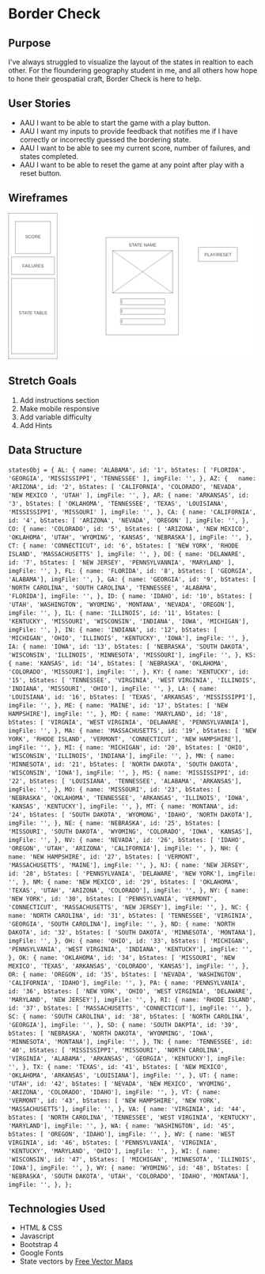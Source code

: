 # Border Check


## Purpose

I've always struggled to visualize the layout of the states in realtion to each other. For the floundering geography student in me, and all others how hope to hone their geospatial craft, Border Check is here to help.

## User Stories

- AAU I want to be able to start the game with a play button.
- AAU I want my inputs to provide feedback that notifies me if I have correctly or incorrectly guessed the bordering state.
- AAU I want to be able to see my current score, number of failures, and states completed.
- AAU I want to be able to reset the game at any point after play with a reset button.

## Wireframes

![Main View Wireframe](images/Homepage.png)

## Stretch Goals

1) Add instructions section
2) Make mobile responsive
3) Add variable difficulty
4) Add Hints

## Data Structure

`statesObj = {
    AL: {
        name: 'ALABAMA',
        id: '1',
        bStates: [ 'FLORIDA', 'GEORGIA', 'MISSISSIPPI', 'TENNESSEE' ],
        imgFile: '',
    },
    AZ: {  
        name: 'ARIZONA',
        id: '2',
        bStates: [ 'CALIFORNIA', 'COLORADO', 'NEVADA', 'NEW MEXICO ', 'UTAH' ],
        imgFile: '',
    },
    AR: {
        name: 'ARKANSAS',
        id: '3',
        bStates: [ 'OKLAHOMA', 'TENNESSEE', 'TEXAS', 'LOUISIANA', 'MISSISSIPPI', 'MISSOURI' ],
        imgFile: '',
    },
    CA: {
        name: 'CALIFORNIA',
        id: '4',
        bStates: [ 'ARIZONA', 'NEVADA', 'OREGON' ],
        imgFile: '',
    },
    CO: {
        name: 'COLORADO',
        id: '5',
        bStates: [ 'ARIZONA', 'NEW MEXICO', 'OKLAHOMA', 'UTAH', 'WYOMING', 'KANSAS', 'NEBRASKA'],
        imgFile: '',
    },
    CT: {
        name: 'CONNECTICUT',
        id: '6',
        bStates: [ 'NEW YORK', 'RHODE ISLAND', 'MASSACHUSETTS' ],
        imgFile: '',
    },
    DE: {
        name: 'DELAWARE',
        id: '7',
        bStates: [ 'NEW JERSEY', 'PENNSYLVANNIA', 'MARYLAND' ],
        imgFile: '',
    },
    FL: {
        name: 'FLORIDA',
        id: '8',
        bStates: [ 'GEORGIA', 'ALABAMA'],
        imgFile: '',
    },
    GA: {
        name: 'GEORGIA',
        id: '9',
        bStates: [ 'NORTH CAROLINA', 'SOUTH CAROLINA', 'TENNESSEE', 'ALABAMA', 'FLORIDA'],
        imgFile: '',
    },
    ID: {
        name: 'IDAHO',
        id: '10',
        bStates: [ 'UTAH', 'WASHINGTON', 'WYOMING', 'MONTANA', 'NEVADA', 'OREGON'],
        imgFile: '',
    },
    IL: {
        name: 'ILLINOIS',
        id: '11',
        bStates: [ 'KENTUCKY', 'MISSOURI', 'WISCONSIN', 'INDIANA', 'IOWA', 'MICHIGAN'],
        imgFile: '',
    },
    IN: {
        name: 'INDIANA',
        id: '12',
        bStates: [ 'MICHIGAN', 'OHIO', 'ILLINOIS', 'KENTUCKY', 'IOWA'],
        imgFile: '',
    },
    IA: {
        name: 'IOWA',
        id: '13',
        bStates: [ 'NEBRASKA', 'SOUTH DAKOTA', 'WISCONSIN', 'ILLINOIS', 'MINNESOTA', 'MISSOURI'],
        imgFile: '',
    },
    KS: {
        name: 'KANSAS',
        id: '14',
        bStates: [ 'NEBRASKA', 'OKLAHOMA', 'COLORADO', 'MISSOURI'],
        imgFile: '',
    },
    KY: {
        name: 'KENTUCKY',
        id: '15',
        bStates: [ 'TENNESSEE', 'VIRGINIA', 'WEST VIRGINIA', 'ILLINOIS', 'INDIANA', 'MISSOURI', 'OHIO'],
        imgFile: '',
    },
    LA: {
        name: 'LOUISIANA',
        id: '16',
        bStates: [ 'TEXAS', 'ARKANSAS', 'MISSISSIPPI'],
        imgFile: '',
    },
    ME: {
        name: 'MAINE',
        id: '17',
        bStates: [ 'NEW HAMPSHIRE'],
        imgFile: '',
    },
    MD: {
        name: 'MARYLAND',
        id: '18',
        bStates: [ 'VIRGNIA', 'WEST VIRGINIA', 'DELAWARE', 'PENNSYLVANNIA'],
        imgFile: '',
    },
    MA: {
        name: 'MASSACHUSETTS',
        id: '19',
        bStates: [ 'NEW YORK', 'RHODE ISLAND', 'VERMONT', 'CONNECTICUT', 'NEW HAMPSHIRE'],
        imgFile: '',
    },
    MI: {
        name: 'MICHIGAN',
        id: '20',
        bStates: [ 'OHIO', 'WISCONSIN', 'ILLINOIS', 'INDIANA'],
        imgFile: '',
    },
    MN: {
        name: 'MINNESOTA',
        id: '21',
        bStates: [ 'NORTH DAKOTA', 'SOUTH DAKOTA', 'WISCONSIN', 'IOWA'],
        imgFile: '',
    },
    MS: {
        name: 'MISSISSIPPI',
        id: '22',
        bStates: [ 'LOUISIANA', 'TENNESSEE', 'ALABAMA', 'ARKANSAS'],
        imgFile: '',
    },
    MO: {
        name: 'MISSOURI',
        id: '23',
        bStates: [ 'NEBRASKA', 'OKLAHOMA', 'TENNESSEE', 'ARKANSAS', 'ILLINOIS', 'IOWA', 'KANSAS', 'KENTUCKY'],
        imgFile: '',
    },
    MT: {
        name: 'MONTANA',
        id: '24',
        bStates: [ 'SOUTH DAKOTA', 'WYOMONG', 'IDAHO', 'NORTH DAKOTA'],
        imgFile: '',
    },
    NE: {
        name: 'NEBRASKA',
        id: '25',
        bStates: [ 'MISSOURI', 'SOUTH DAKOTA', 'WYOMING', 'COLORADO', 'IOWA', 'KANSAS'],
        imgFile: '',
    },
    NV: {
        name: 'NEVADA',
        id: '26',
        bStates: [ 'IDAHO', 'OREGON', 'UTAH', 'ARIZONA', 'CALIFORNIA'],
        imgFile: '',
    },
    NH: {
        name: 'NEW HAMPSHIRE',
        id: '27',
        bStates: [ 'VERMONT', 'MASSACHUSETTS', 'MAINE'],
        imgFile: '',
    },
    NJ: {
        name: 'NEW JERSEY',
        id: '28',
        bStates: [ 'PENNSYLVANIA', 'DELAWARE', 'NEW YORK'],
        imgFile: '',
    },
    NM: {
        name: 'NEW MEXICO',
        id: '29',
        bStates: [ 'OKLAHOMA', 'TEXAS', 'UTAH', 'ARIZONA', 'COLORADO'],
        imgFile: '',
    },
    NY: {
        name: 'NEW YORK',
        id: '30',
        bStates: [ 'PENNSYLVANIA', 'VERMONT', 'CONNECTICUT', 'MASSACHUSETTS', 'NEW JERSEY'],
        imgFile: '',
    },
    NC: {
        name: 'NORTH CAROLINA',
        id: '31',
        bStates: [ 'TENNESSEE', 'VIRGINIA', 'GEORGIA', 'SOUTH CAROLINA'],
        imgFile: '',
    },
    ND: {
        name: 'NORTH DAKOTA',
        id: '32',
        bStates: [ 'SOUTH DAKOTA', 'MINNESOTA', 'MONTANA'],
        imgFile: '',
    },
    OH: {
        name: 'OHIO',
        id: '33',
        bStates: [ 'MICHIGAN', 'PENNSYLVANIA', 'WEST VIRGINIA', 'INDIANA', 'KENTUCKY'],
        imgFile: '',
    },
    OK: {
        name: 'OKLAHOMA',
        id: '34',
        bStates: [ 'MISSOURI', 'NEW MEXICO', 'TEXAS', 'ARKANSAS', 'COLORADO', 'KANSAS'],
        imgFile: '',
    },
    OR: {
        name: 'OREGON',
        id: '35',
        bStates: [ 'NEVADA', 'WASHINGTON', 'CALIFORNIA', 'IDAHO'],
        imgFile: '',
    },
    PA: {
        name: 'PENNSYLVANIA',
        id: '36',
        bStates: [ 'NEW YORK', 'OHIO', 'WEST VIRGINIA', 'DELAWARE', 'MARYLAND', 'NEW JERSEY'],
        imgFile: '',
    },
    RI: {
        name: 'RHODE ISLAND',
        id: '37',
        bStates: [ 'MASSACHUSETTS', 'CONNECTICUT'],
        imgFile: '',
    },
    SC: {
        name: 'SOUTH CAROLINA',
        id: '38',
        bStates: [ 'NORTH CAROLINA', 'GEORGIA'],
        imgFile: '',
    },
    SD: {
        name: 'SOUTH DAKPTA',
        id: '39',
        bStates: [ 'NEBRASKA', 'NORTH DAKOTA', 'WYONMING', 'IOWA', 'MINNESOTA', 'MONTANA'],
        imgFile: '',
    },
    TN: {
        name: 'TENNESSEE',
        id: '40',
        bStates: [ 'MISSISSIPPI', 'MISSOURI', 'NORTH CAROLINA', 'VIRGINIA', 'ALABAMA', 'ARKANSAS', 'GEORGIA', 'KENTUCKY'],
        imgFile: '',
    },
    TX: {
        name: 'TEXAS',
        id: '41',
        bStates: [ 'NEW MEXICO', 'OKLAHOMA', 'ARKANSAS', 'LOUISIANA'],
        imgFile: '',
    },
    UT: {
        name: 'UTAH',
        id: '42',
        bStates: [ 'NEVADA', 'NEW MEXICO', 'WYOMING', 'ARIZONA', 'COLORADO', 'IDAHO'],
        imgFile: '',
    },
    VT: {
        name: 'VERMONT',
        id: '43',
        bStates: [ 'NEW HAMPSHIRE', 'NEW YORK', 'MASSACHUSETTS'],
        imgFile: '',
    },
    VA: {
        name: 'VIRGINIA',
        id: '44',
        bStates: [ 'NORTH CAROLINA', 'TENNESSEE', 'WEST VIRGINIA', 'KENTUCKY', 'MARYLAND'],
        imgFile: '',
    },
    WA: {
        name: 'WASHINGTON',
        id: '45',
        bStates: [ 'OREGON', 'IDAHO'],
        imgFile: '',
    },
    WV: {
        name: 'WEST VIRGINIA',
        id: '46',
        bStates: [ 'PENNSYLVANIA', 'VIRGINIA', 'KENTUCKY', 'MARYLAND', 'OHIO'],
        imgFile: '',
    },
    WI: {
        name: 'WISCONSIN',
        id: '47',
        bStates: [ 'MICHIGAN', 'MINNESOTA', 'ILLINOIS', 'IOWA'],
        imgFile: '',
    },
    WY: {
        name: 'WYOMING',
        id: '48',
        bStates: [ 'NEBRASKA', 'SOUTH DAKOTA', 'UTAH', 'COLORADO', 'IDAHO', 'MONTANA'],
        imgFile: '',
    },
};` 

## Technologies Used

- HTML & CSS
- Javascript
- Bootstrap 4 
- Google Fonts
- State vectors by [Free Vector Maps](https://freevectormaps.com)